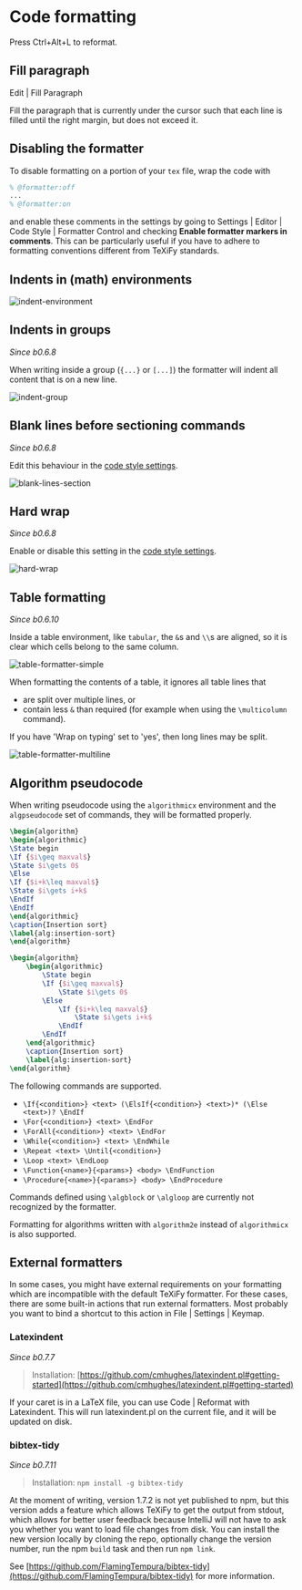 # Code formatting

Press <shortcut>Ctrl+Alt+L</shortcut> to reformat.

## Fill paragraph

<ui-path>Edit | Fill Paragraph</ui-path>

Fill the paragraph that is currently under the cursor such that each line is filled until the right margin, but does not exceed it.

## Disabling the formatter
To disable formatting on a portion of your `tex` file, wrap the code with

```latex
% @formatter:off
...
% @formatter:on
```

and enable these comments in the settings by going to <ui-path>Settings | Editor | Code Style | Formatter Control</ui-path> and checking **Enable formatter markers in comments**.
This can be particularly useful if you have to adhere to formatting conventions different from TeXiFy standards.

## Indents in (math) environments

![indent-environment](indent-environment.gif)

## Indents in groups

_Since b0.6.8_

When writing inside a group (`{...}` or `[...]`) the formatter will indent all content that is on a new line.

![indent-group](indent-group.gif)

## Blank lines before sectioning commands

_Since b0.6.8_

Edit this behaviour in the [code style settings](Code-Style.md#specify-number-of-blank-lines-before-sectioning-commands).

![blank-lines-section](blank-lines-section.gif)

## Hard wrap

_Since b0.6.8_

Enable or disable this setting in the [code style settings](Code-Style.md#option-to-hard-wrap-latex-and-bibtex-files).

![hard-wrap](hard-wrap.gif)

## Table formatting

_Since b0.6.10_

Inside a table environment, like `tabular`, the ``&``s and ``\\``s are aligned, so it is clear which cells belong to the same column.

![table-formatter-simple](table-formatter-simple.gif)

When formatting the contents of a table, it ignores all table lines that

* are split over multiple lines, or
* contain less `&` than required (for example when using the `\multicolumn` command).

If you have 'Wrap on typing' set to 'yes', then long lines may be split.

![table-formatter-multiline](table-formatter-multiline.gif)

## Algorithm pseudocode

When writing pseudocode using the `algorithmicx` environment and the `algpseudocode` set of commands, they will be formatted properly.

<compare>

```latex
\begin{algorithm}
\begin{algorithmic}
\State begin
\If {$i\geq maxval$}
\State $i\gets 0$
\Else
\If {$i+k\leq maxval$}
\State $i\gets i+k$
\EndIf
\EndIf
\end{algorithmic}
\caption{Insertion sort}
\label{alg:insertion-sort}
\end{algorithm}
```

```latex
\begin{algorithm}
    \begin{algorithmic}
        \State begin
        \If {$i\geq maxval$}
            \State $i\gets 0$
        \Else
            \If {$i+k\leq maxval$}
                \State $i\gets i+k$
            \EndIf
        \EndIf
    \end{algorithmic}
    \caption{Insertion sort}
    \label{alg:insertion-sort}
\end{algorithm}
```

</compare>

The following commands are supported.

* `\If{<condition>} <text> (\ElsIf{<condition>} <text>)* (\Else <text>)? \EndIf`
* `\For{<condition>} <text> \EndFor`
* `\ForAll{<condition>} <text> \EndFor`
* `\While{<condition>} <text> \EndWhile`
* `\Repeat <text> \Until{<condition>}`
* `\Loop <text> \EndLoop`
* `\Function{<name>}{<params>} <body> \EndFunction`
* `\Procedure{<name>}{<params>} <body> \EndProcedure`

Commands defined using `\algblock` or `\algloop` are currently not recognized by the formatter.

Formatting for algorithms written with `algorithm2e` instead of `algorithmicx` is also supported.

## External formatters

In some cases, you might have external requirements on your formatting which are incompatible with the default TeXiFy formatter.
For these cases, there are some built-in actions that run external formatters.
Most probably you want to bind a shortcut to this action in <ui-path>File | Settings | Keymap</ui-path>.

### Latexindent
_Since b0.7.7_

> Installation: [https://github.com/cmhughes/latexindent.pl#getting-started](https://github.com/cmhughes/latexindent.pl#getting-started)

If your caret is in a LaTeX file, you can use <ui-path>Code | Reformat with Latexindent</ui-path>.
This will run latexindent.pl on the current file, and it will be updated on disk.

### bibtex-tidy
_Since b0.7.11_

> Installation: `npm install -g bibtex-tidy`

At the moment of writing, version 1.7.2 is not yet published to npm, but this version adds a feature which allows TeXiFy to get the output from stdout, which allows for better user feedback because IntelliJ will not have to ask you whether you want to load file changes from disk.
You can install the new version locally by cloning the repo, optionally change the version number, run the npm `build` task and then run `npm link`.

See [https://github.com/FlamingTempura/bibtex-tidy](https://github.com/FlamingTempura/bibtex-tidy) for more information.
